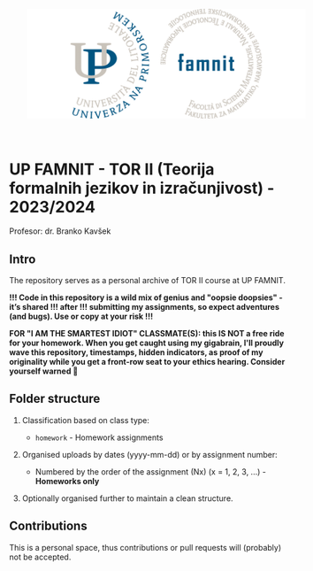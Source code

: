 <p align="center">
  <img src="famnit.png" style="padding: 32px" />
</p>

# UP FAMNIT - TOR II (Teorija formalnih jezikov in izračunjivost) - 2023/2024

Profesor: dr. Branko Kavšek

## Intro 

The repository serves as a personal archive of TOR II course at UP FAMNIT. 

**!!! Code in this repository is a wild mix of genius and "oopsie doopsies" - it’s shared !!! after !!! submitting my assignments, so expect adventures (and bugs). Use or copy at your risk !!!**

**FOR "I AM THE SMARTEST IDIOT" CLASSMATE(S): this IS NOT a free ride for your homework. When you get caught using my gigabrain, I'll proudly wave this repository, timestamps, hidden indicators, as proof of my originality while you get a front-row seat to your ethics hearing. Consider yourself warned 💅**

## Folder structure

1. Classification based on class type:
    - `homework` - Homework assignments

2. Organised uploads by dates (yyyy-mm-dd) or by assignment number:
    - Numbered by the order of the assignment (Nx) (x = 1, 2, 3, ...) - **Homeworks only**

3. Optionally organised further to maintain a clean structure.

## Contributions

This is a personal space, thus contributions or pull requests will (probably) not be accepted.